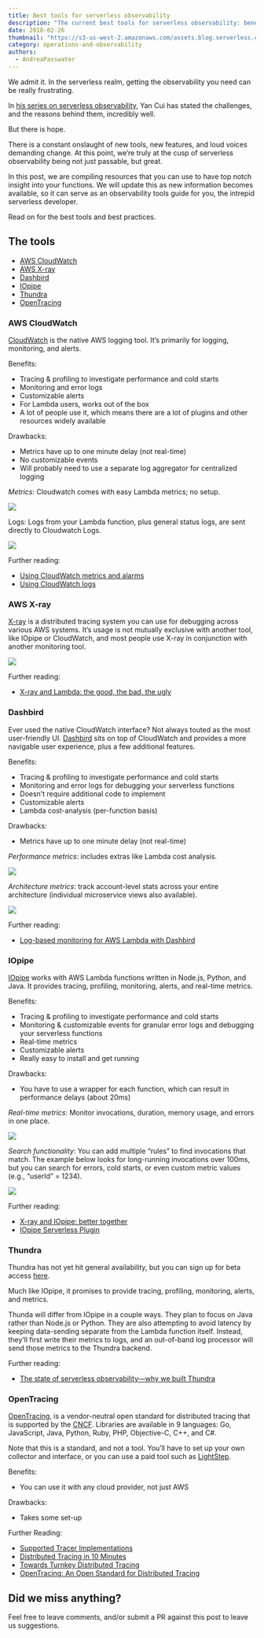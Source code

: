 ```yaml
---
title: Best tools for serverless observability
description: "The current best tools for serverless observability: benefits, drawbacks, and which are right for you."
date: 2018-02-26
thumbnail: "https://s3-us-west-2.amazonaws.com/assets.blog.serverless.com/observability-tools/graph-thumb.png"
category: operations-and-observability
authors:
  - AndreaPasswater
---
```


We admit it. In the serverless realm, getting the observability you need can be really frustrating. 

In [his series on serverless observability](https://hackernoon.com/serverless-observability-part-1-new-challenges-to-old-practices-95de1b94d379), Yan Cui has stated the challenges, and the reasons behind them, incredibly well.

But there is hope.

There is a constant onslaught of new tools, new features, and loud voices demanding change. At this point, we’re truly at the cusp of serverless observability being not just passable, but great.

In this post, we are compiling resources that you can use to have top notch insight into your functions. We will update this as new information becomes available, so it can serve as an observability tools guide for you, the intrepid serverless developer.

Read on for the best tools and best practices.

## The tools

- [AWS CloudWatch](https://serverless.com/blog/best-tools-serverless-observability/#aws-cloudwatch)
- [AWS X-ray](https://serverless.com/blog/best-tools-serverless-observability/#aws-x-ray)
- [Dashbird](https://serverless.com/blog/best-tools-serverless-observability/#dashbird)
- [IOpipe](https://serverless.com/blog/best-tools-serverless-observability/#iopipe)
- [Thundra](https://serverless.com/blog/best-tools-serverless-observability/#thundra)
- [OpenTracing](https://serverless.com/blog/best-tools-serverless-observability/#opentracing)

### AWS CloudWatch

[CloudWatch](https://aws.amazon.com/cloudwatch/) is the native AWS logging tool. It’s primarily for logging, monitoring, and alerts.

Benefits:
- Tracing & profiling to investigate performance and cold starts
- Monitoring and error logs
- Customizable alerts
- For Lambda users, works out of the box
- A lot of people use it, which means there are a lot of plugins and other resources widely available

Drawbacks:
- Metrics have up to one minute delay (not real-time)
- No customizable events
- Will probably need to use a separate log aggregator for centralized logging

*Metrics*: Cloudwatch comes with easy Lambda metrics; no setup.

<img src="https://s3-us-west-2.amazonaws.com/assets.blog.serverless.com/observability-tools/cloudwatch-metrics.png">

Logs: Logs from your Lambda function, plus general status logs, are sent directly to Cloudwatch Logs.

<img src="https://s3-us-west-2.amazonaws.com/assets.blog.serverless.com/observability-tools/cloudwatch-logs.png">

Further reading:
- [Using CloudWatch metrics and alarms](https://serverless.com/blog/serverless-ops-metrics/)
- [Using CloudWatch logs](https://serverless.com/blog/serverless-ops-logs/)

### AWS X-ray

[X-ray](https://docs.aws.amazon.com/xray/latest/devguide/xray-services-lambda.html) is a distributed tracing system you can use for debugging across various AWS systems. It’s usage is not mutually exclusive with another tool, like IOpipe or CloudWatch, and most people use X-ray in conjunction with another monitoring tool.

<img src="https://s3-us-west-2.amazonaws.com/assets.blog.serverless.com/observability-tools/x-ray-trace.jpg">

Further reading:
- [X-ray and Lambda: the good, the bad, the ugly](http://theburningmonk.com/2017/06/aws-x-ray-and-lambda-the-good-the-bad-and-the-ugly/)

### Dashbird

Ever used the native CloudWatch interface? Not always touted as the most user-friendly UI. [Dashbird](https://dashbird.io/) sits on top of CloudWatch and provides a more navigable user experience, plus a few additional features.

Benefits:
- Tracing & profiling to investigate performance and cold starts
- Monitoring and error logs for debugging your serverless functions
- Doesn’t require additional code to implement
- Customizable alerts
- Lambda cost-analysis (per-function basis)

Drawbacks:
- Metrics have up to one minute delay (not real-time)

*Performance metrics*: includes extras like Lambda cost analysis.

<img src="https://s3-us-west-2.amazonaws.com/assets.blog.serverless.com/observability-tools/dashbird-price.png">

*Architecture metrics*: track account-level stats across your entire architecture (individual microservice views also available).

<img src="https://s3-us-west-2.amazonaws.com/assets.blog.serverless.com/observability-tools/dashbird-dashboard.png">

Further reading:
- [Log-based monitoring for AWS Lambda with Dashbird](https://dashbird.io/blog/log-based-monitoring-for-aws-lambda/)

### IOpipe

[IOpipe](https://www.iopipe.com/) works with AWS Lambda functions written in Node.js, Python, and Java. It provides tracing, profiling, monitoring, alerts, and real-time metrics.

Benefits:
- Tracing & profiling to investigate performance and cold starts
- Monitoring & customizable events for granular error logs and debugging your serverless functions
- Real-time metrics
- Customizable alerts
- Really easy to install and get running

Drawbacks:
- You have to use a wrapper for each function, which can result in performance delays (about 20ms)

*Real-time metrics*: Monitor invocations, duration, memory usage, and errors in one place.

<img src="https://s3-us-west-2.amazonaws.com/assets.blog.serverless.com/observability-tools/iopipe-search.png">

*Search functionality*: You can add multiple “rules” to find invocations that match. The example below looks for long-running invocations over 100ms, but you can search for errors, cold starts, or even custom metric values (e.g., “userId” = 1234).

<img src="https://s3-us-west-2.amazonaws.com/assets.blog.serverless.com/observability-tools/iopipe-realtime-metrics.png">

Further reading:
- [X-ray and IOpipe: better together](https://read.iopipe.com/x-ray-and-iopipe-better-together-d638be86356f)
- [IOpipe Serverless Plugin](https://github.com/iopipe/serverless-plugin-iopipe)

### Thundra

Thundra has not yet hit general availability, but you can sign up for beta access [here](https://www.thundra.io/).

Much like IOpipe, it promises to provide tracing, profiling, monitoring, alerts, and metrics. 

Thunda will differ from IOpipe in a couple ways. They plan to focus on Java rather than Node.js or Python. They are also attempting to avoid latency by keeping data-sending separate from the Lambda function itself. Instead, they’ll first write their metrics to logs, and an out-of-band log processor will send those metrics to the Thundra backend.

Further reading:
- [The state of serverless observability—why we built Thundra](https://serverless.com/blog/state-of-serverless-observability-why-we-built-thundra/)

### OpenTracing

[OpenTracing](http://opentracing.io/), is a vendor-neutral open standard for distributed tracing that is supported by the [CNCF](https://www.cncf.io/). Libraries are available in 9 languages: Go, JavaScript, Java, Python, Ruby, PHP, Objective-C, C++, and C#.

Note that this is a standard, and not a tool. You’ll have to set up your own collector and interface, or you can use a paid tool such as [LightStep](https://lightstep.com/).

Benefits:
- You can use it with any cloud provider, not just AWS

Drawbacks:
- Takes some set-up

Further Reading:
- [Supported Tracer Implementations](http://opentracing.io/documentation/pages/supported-tracers.html)
- [Distributed Tracing in 10 Minutes](https://medium.com/opentracing/distributed-tracing-in-10-minutes-51b378ee40f1)
- [Towards Turnkey Distributed Tracing](https://medium.com/opentracing/towards-turnkey-distributed-tracing-5f4297d1736)
- [OpenTracing: An Open Standard for Distributed Tracing](https://thenewstack.io/opentracing-open-standard-distributed-tracing/)

## Did we miss anything?

Feel free to leave comments, and/or submit a PR against this post to leave us suggestions.
